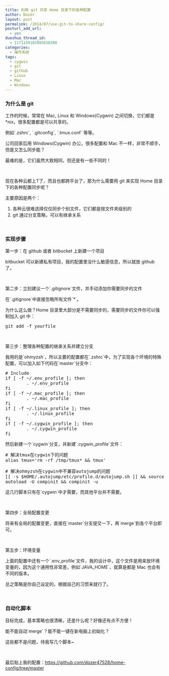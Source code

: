 ```yaml
---
title: 利用 git 共享 Home 目录下的各种配置
author: Dozer
layout: post
permalink: /2014/07/use-git-to-share-config/
posturl_add_url:
  - yes
duoshuo_thread_id:
  - 1171159103985658390
categories:
  - 操作系统
tags:
  - cygwin
  - git
  - github
  - Linux
  - Mac
  - Windows
---
```


### <span id="_git">为什么是 git</span>

工作的时候，常常在 Mac, Linux 和 Windows(Cygwin) 之间切换，它们都是 *nix，很多配置都是可以共享的。

例如\`.zshrc\`, \`.gitconfig\`, \`.tmux.conf\` 等等。

公司回家后用 Windows(Cygwin) 办公，很多配置和 Mac 不一样，非常不顺手，但是又怎么同步能？

最难的是，它们虽然大致相同，但还是有一些不同的！

<!--more-->

&nbsp;

现在各种云都上T了，而且也都跨平台了，那为什么需要用 git 来实现 Home 目录下的各种配置同步呢？

主要原因是两个：

1.  各种云很难选择仅仅同步个别文件，它们都是按文件夹级别的
2.  git 通过分支策略，可以有继承关系

&nbsp;

### <span id="i">实现步骤</span>

第一步：在 github 或者 bitbucket 上新建一个项目

bitbucket 可以新建私有项目，我的配置里没什么敏感信息，所以就放 github 了。

&nbsp;

第二步：立刻建议一个\`.gitignore\`文件，并手动添加你需要同步的文件

在\`.gitignore\`中直接忽略所有文件\`*\`。

为什么这么做？Home 目录里大部分是不需要同步的，需要同步的文件你可以强制加入 git 中：

<pre class="lang:sh decode:true ">git add -f yourfile</pre>

&nbsp;

第三步：整理各种配置的继承关系并建立分支

我用的是\`ohmyzsh\`，所以主要的配置都在\`.zshrc\`中，为了实现各个环境的特殊配置，可以加入如下代码在\`master\`分支中：

<pre class="lang:sh decode:true"># Include
if [ -f ~/.env_profile ]; then
        . ~/.env_profile
fi
if [ -f ~/.mac_profile ]; then
        . ~/.mac_profile
fi
if [ -f ~/.linux_profile ]; then
        . ~/.linux_profile
fi
if [ -f ~/.cygwin_profile ]; then
        . ~/.cygwin_profile
fi</pre>

然后新建一个\`cygwin\`分支，并新建\`.cygwin_profile\`文件：

<pre class="lang:sh decode:true"># 解决tmux在cygwin下的问题
alias tmux='rm -rf /tmp/tmux* && tmux'

# 解决ohmyzsh在cygwin中不兼容autojump的问题
[[ -s $HOME/.autojump/etc/profile.d/autojump.sh ]] && source $HOME/.autojump/etc/profile.d/autojump.sh
autoload -U compinit && compinit -u</pre>

这几行脚本只有在\`cygwin\`中才需要，而其他平台并不需要。

&nbsp;

第四步：全局配置变更

将来有全局的配置变更，直接在\`master\`分支提交一下，再\`merge\`到各个平台即可。

&nbsp;

第五步：环境变量

上面的配置中还有一个\`.env\_profile\`文件，我的设计中，这个文件是用来放环境变量的，因为这个通用性非常差，例如\`JAVA\_HOME\`，就算是都是 Mac 也会有不同的版本。

总之策略是你自己设定的，根据自己的习惯来就行了。

&nbsp;

### <span id="i-2">自动化脚本</span>

目标完成，基本策略也很清晰，还差什么呢？好像还有点不方便！

能不能自动\`merge\`？能不能一键在新电脑上初始化？

这些都不是问题，待我写几个脚本~

&nbsp;

最后贴上我的配置：<a href="https://github.com/dozer47528/home-config/tree/master" target="_blank">https://github.com/dozer47528/home-config/tree/master</a>
